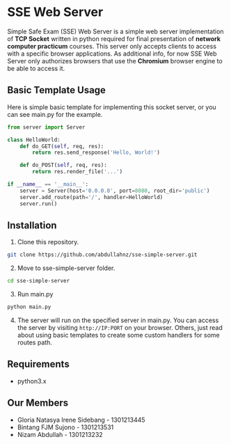 # SSE Web Server

Simple Safe Exam (SSE) Web Server is a simple web server implementation of **TCP Socket** written in python required for final presentation of **network computer practicum** courses. This server only accepts clients to access with a specific browser applications. As additional info, for now SSE Web Server only authorizes browsers that use the **Chromium** browser engine to be able to access it.

## Basic Template Usage

Here is simple basic template for implementing this socket server, or you can see main.py for the example.

```py
from server import Server

class HelloWorld:
    def do_GET(self, req, res):
        return res.send_response('Hello, World!')

    def do_POST(self, req, res):
        return res.render_file('...')

if __name__ == '__main__':
    server = Server(host='0.0.0.0', port=8080, root_dir='public')
    server.add_route(path='/', handler=HelloWorld)
    server.run()
```

## Installation

1. Clone this repository.
```sh
git clone https://github.com/abdullahnz/sse-simple-server.git
```

2. Move to sse-simple-server folder.
```sh
cd sse-simple-server
```

3. Run main.py
```sh
python main.py
```

4. The server will run on the specified server in main.py. You can access the server by visiting `http://IP:PORT` on your browser. Others, just read about using basic templates to create some custom handlers for some routes path.

## Requirements

- python3.x

## Our Members

- Gloria Natasya Irene Sidebang - 1301213445
- Bintang FJM Sujono - 1301213531
- Nizam Abdullah - 1301213232

